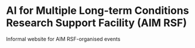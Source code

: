 # AI for Multiple Long-term Conditions Research Support Facility (AIM RSF)

Informal website for AIM RSF-organised events
